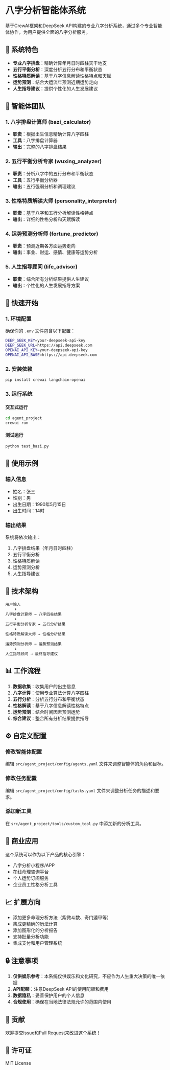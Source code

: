 # 八字分析智能体系统

基于CrewAI框架和DeepSeek API构建的专业八字分析系统，通过多个专业智能体协作，为用户提供全面的八字分析服务。

## 🎯 系统特色

- **专业八字排盘**：精确计算年月日时四柱天干地支
- **五行平衡分析**：深度分析五行分布和平衡状态
- **性格特质解读**：基于八字信息解读性格特点和天赋
- **运势预测**：结合大运流年预测近期运势走向
- **人生指导建议**：提供个性化的人生发展建议

## 🤖 智能体团队

### 1. 八字排盘计算师 (bazi_calculator)
- **职责**：根据出生信息精确计算八字四柱
- **工具**：八字排盘计算器
- **输出**：完整的八字排盘结果

### 2. 五行平衡分析专家 (wuxing_analyzer)
- **职责**：分析八字中的五行分布和平衡状态
- **工具**：五行平衡分析器
- **输出**：五行强弱分析和调理建议

### 3. 性格特质解读大师 (personality_interpreter)
- **职责**：基于八字和五行分析解读性格特点
- **输出**：详细的性格分析和天赋解读

### 4. 运势预测分析师 (fortune_predictor)
- **职责**：预测近期各方面运势走向
- **输出**：事业、财运、感情、健康等运势分析

### 5. 人生指导顾问 (life_advisor)
- **职责**：综合所有分析结果提供人生建议
- **输出**：个性化的人生发展指导方案

## 🚀 快速开始

### 1. 环境配置

确保你的 `.env` 文件包含以下配置：

```bash
DEEP_SEEK_KEY=your-deepseek-api-key
DEEP_SEEK_URL=https://api.deepseek.com
OPENAI_API_KEY=your-deepseek-api-key
OPENAI_API_BASE=https://api.deepseek.com
```

### 2. 安装依赖

```bash
pip install crewai langchain-openai
```

### 3. 运行系统

#### 交互式运行
```bash
cd agent_project
crewai run
```

#### 测试运行
```bash
python test_bazi.py
```

## 📝 使用示例

### 输入信息
- 姓名：张三
- 性别：男
- 出生日期：1990年5月15日
- 出生时间：14时

### 输出结果
系统将依次输出：
1. 八字排盘结果（年月日时四柱）
2. 五行平衡分析
3. 性格特质解读
4. 运势预测分析
5. 人生指导建议

## 🔧 技术架构

```
用户输入
    ↓
八字排盘计算师 → 八字四柱结果
    ↓
五行平衡分析专家 → 五行分析结果
    ↓
性格特质解读大师 → 性格分析结果
    ↓
运势预测分析师 → 运势预测结果
    ↓
人生指导顾问 → 最终指导建议
```

## 📊 工作流程

1. **数据收集**：收集用户的出生信息
2. **八字计算**：使用专业算法计算八字四柱
3. **五行分析**：分析五行分布和平衡状态
4. **性格解读**：基于八字信息解读性格特点
5. **运势预测**：结合时间因素预测运势
6. **综合建议**：整合所有分析结果提供指导

## ⚙️ 自定义配置

### 修改智能体配置
编辑 `src/agent_project/config/agents.yaml` 文件来调整智能体的角色和目标。

### 修改任务配置
编辑 `src/agent_project/config/tasks.yaml` 文件来调整分析任务的描述和要求。

### 添加新工具
在 `src/agent_project/tools/custom_tool.py` 中添加新的分析工具。

## 🎯 商业应用

这个系统可以作为以下产品的核心引擎：
- 八字分析小程序/APP
- 在线命理咨询平台
- 个人运势订阅服务
- 企业员工性格分析工具

## 📈 扩展方向

- 添加更多命理分析方法（紫微斗数、奇门遁甲等）
- 集成更精确的历法计算
- 添加图形化的分析报告
- 支持批量分析功能
- 集成支付和用户管理系统

## 🔒 注意事项

1. **仅供娱乐参考**：本系统仅供娱乐和文化研究，不应作为人生重大决策的唯一依据
2. **API配额**：注意DeepSeek API的使用配额和费用
3. **数据隐私**：妥善保护用户的个人信息
4. **合规使用**：确保在当地法律法规允许的范围内使用

## 🤝 贡献

欢迎提交Issue和Pull Request来改进这个系统！

## 📄 许可证

MIT License
